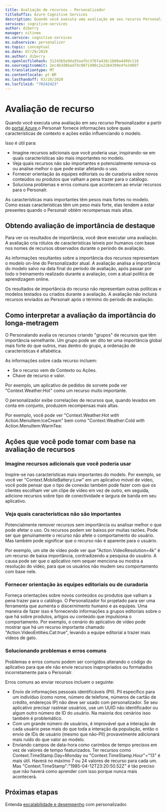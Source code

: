 ```yaml
---
title: Avaliação de recursos - Personalizador
titleSuffix: Azure Cognitive Services
description: Quando você executa uma avaliação em seu recurso Personalizador a partir do portal Azure, o Personalr fornece informações sobre quais características de contexto e ações estão influenciando o modelo.
services: cognitive-services
author: diberry
manager: nitinme
ms.service: cognitive-services
ms.subservice: personalizer
ms.topic: conceptual
ms.date: 07/29/2019
ms.author: diberry
ms.openlocfilehash: 31243b5e9da55aafbc376fa416c1b00a4499c116
ms.sourcegitcommit: 2ec4b3d0bad7dc0071400c2a2264399e4fe34897
ms.translationtype: MT
ms.contentlocale: pt-BR
ms.lasthandoff: 03/28/2020
ms.locfileid: "70242423"
---
```

# <a name="feature-evaluation"></a>Avaliação de recurso

Quando você executa uma avaliação em seu recurso Personalizador a partir do [portal Azure,](https://portal.azure.com)o Personalr fornece informações sobre quais características de contexto e ações estão influenciando o modelo. 

Isso é útil para:

* Imagine recursos adicionais que você poderia usar, inspirando-se em quais características são mais importantes no modelo.
* Veja quais recursos não são importantes e potencialmente remova-os ou analise melhor o que pode estar afetando o uso.
* Fornecer orientação às equipes editoriais ou de curadoria sobre novos conteúdos ou produtos que valham a pena trazer para o catálogo.
* Soluciona problemas e erros comuns que acontecem ao enviar recursos para o Personalr.

As características mais importantes têm pesos mais fortes no modelo. Como essas características têm um peso mais forte, elas tendem a estar presentes quando o Personalr obtém recompensas mais altas.

## <a name="getting-feature-importance-evaluation"></a>Obtendo avaliação de importância de destaque

Para ver os resultados de importância, você deve executar uma avaliação. A avaliação cria rótulos de características leíveis por humanos com base nos nomes de recursos observados durante o período de avaliação.

As informações resultantes sobre a importância dos recursos representam o modelo on-line do Personalizador atual. A avaliação analisa a importância do modelo salvo na data final do período de avaliação, após passar por todo o treinamento realizado durante a avaliação, com a atual política de aprendizagem online. 

Os resultados de importância do recurso não representam outras políticas e modelos testados ou criados durante a avaliação.  A avaliação não incluirá recursos enviados ao Personalr após o término do período de avaliação.

## <a name="how-to-interpret-the-feature-importance-evaluation"></a>Como interpretar a avaliação da importância do longa-metragem

O Personalando avalia os recursos criando "grupos" de recursos que têm importância semelhante. Um grupo pode ser dito ter uma importância global mais forte do que outros, mas dentro do grupo, a ordenação de características é alfabética.

As informações sobre cada recurso incluem:

* Se o recurso vem de Contexto ou Ações.
* Chave de recurso e valor.

Por exemplo, um aplicativo de pedidos de sorvete pode ver "Context.Weather:Hot" como um recurso muito importante.

O personalizador exibe correlações de recursos que, quando levados em conta em conjunto, produzem recompensas mais altas.

Por exemplo, você pode ver "Context.Weather:Hot *with* Action.MenuItem:IceCream" bem como "Context.Weather:Cold *with* Action.MenuItem:WarmTea:

## <a name="actions-you-can-take-based-on-feature-evaluation"></a>Ações que você pode tomar com base na avaliação de recursos

### <a name="imagine-additional-features-you-could-use"></a>Imagine recursos adicionais que você poderia usar

Inspire-se nas características mais importantes do modelo. Por exemplo, se você ver "Context.MobileBattery:Low" em um aplicativo móvel de vídeo, você pode pensar que o tipo de conexão também pode fazer com que os clientes escolham ver um clipe de vídeo em vez de outro, em seguida, adicione recursos sobre tipo de conectividade e largura de banda em seu aplicativo.

### <a name="see-what-features-are-not-important"></a>Veja quais características não são importantes

Potencialmente remover recursos sem importância ou analisar melhor o que pode afetar o uso. Os recursos podem ser baixos por muitas razões. Pode ser que genuinamente o recurso não afete o comportamento do usuário. Mas também pode significar que o recurso não é aparente para o usuário. 

Por exemplo, um site de vídeo pode ver que "Action.VideoResolution=4k" é um recurso de baixa importância, contradizendo a pesquisa do usuário. A causa pode ser que o aplicativo nem sequer menciona ou mostra a resolução do vídeo, para que os usuários não mudem seu comportamento com base nele.

### <a name="provide-guidance-to-editorial-or-curation-teams"></a>Fornecer orientação às equipes editoriais ou de curadoria

Forneça orientações sobre novos conteúdos ou produtos que valham a pena trazer para o catálogo. O Personalizador foi projetado para ser uma ferramenta que aumenta o discernimento humano e as equipes. Uma maneira de fazer isso é fornecendo informações a grupos editoriais sobre o que há sobre produtos, artigos ou conteúdo que impulsiona o comportamento. Por exemplo, o cenário do aplicativo de vídeo pode mostrar que há um recurso importante chamado "Action.VideoEntities.Cat:true", levando a equipe editorial a trazer mais vídeos de gato.

### <a name="troubleshoot-common-problems-and-mistakes"></a>Solucionando problemas e erros comuns

Problemas e erros comuns podem ser corrigidos alterando o código do aplicativo para que ele não envie recursos inapropriados ou formatados incorretamente para o Personalr. 

Erros comuns ao enviar recursos incluem o seguinte:

* Envio de informações pessoais identificáveis (PII). PiI específico para um indivíduo (como nome, número de telefone, números de cartão de crédito, endereços IP) não deve ser usado com personalizador. Se seu aplicativo precisar rastrear usuários, use um UUID não identificador ou algum outro número de ID do usuário. Na maioria dos cenários isso também é problemático.
* Com um grande número de usuários, é improvável que a interação de cada usuário pese mais do que toda a interação da população, então o envio de IDs de usuário (mesmo que não-PII) provavelmente adicionará mais ruído do que valor ao modelo.
* Enviando campos de data-hora como carimbos de tempo precisos em vez de valores de tempo featurizados. Ter recursos como Context.TimeStamp.Day=Monday ou "Context.TimeStamp.Hour"="13" é mais útil. Haverá no máximo 7 ou 24 valores de recurso para cada um. Mas "Context.TimeStamp":"1985-04-12T23:20:50.52Z" é tão preciso que não haverá como aprender com isso porque nunca mais acontecerá.

## <a name="next-steps"></a>Próximas etapas

Entenda [escalabilidade e desempenho](concepts-scalability-performance.md) com personalizador.

